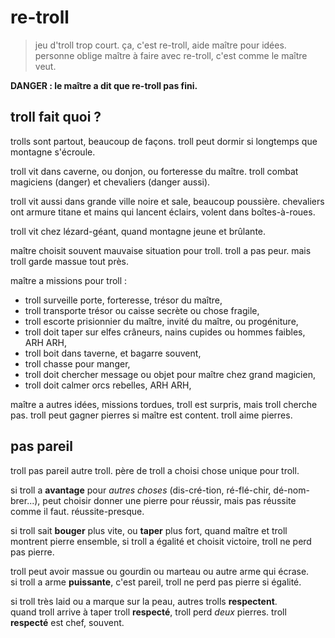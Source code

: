 # re-troll

> jeu d'troll trop court. ça, c'est re-troll, aide maître pour idées. personne oblige maître à faire avec re-troll, c'est comme le maître veut.

**DANGER : le maître a dit que re-troll pas fini.**

## troll fait quoi ?

trolls sont partout, beaucoup de façons. troll peut dormir si longtemps que montagne s'écroule.

troll vit dans caverne, ou donjon, ou forteresse du maître. troll combat magiciens (danger) et chevaliers (danger aussi).

troll vit aussi dans grande ville noire et sale, beaucoup poussière. chevaliers ont armure titane et mains qui lancent éclairs, volent dans boîtes-à-roues.

troll vit chez lézard-géant, quand montagne jeune et brûlante.

maître choisit souvent mauvaise situation pour troll. troll a pas peur. mais troll garde massue tout près.

maître a missions pour troll :

* troll surveille porte, forteresse, trésor du maître,
* troll transporte trésor ou caisse secrète ou chose fragile,
* troll escorte prisionnier du maître, invité du maître, ou progéniture,
* troll doit taper sur elfes crâneurs, nains cupides ou hommes faibles, ARH ARH,
* troll boit dans taverne, et bagarre souvent,
* troll chasse pour manger,
* troll doit chercher message ou objet pour maître chez grand magicien,
* troll doit calmer orcs rebelles, ARH ARH,

maître a autres idées, missions tordues, troll est surpris, mais troll cherche pas. troll peut gagner pierres si maître est content. troll aime pierres.

## pas pareil

troll pas pareil autre troll. père de troll a choisi chose unique pour troll.

si troll a **avantage** pour *autres choses* (dis-cré-tion, ré-flé-chir, dé-nom-brer...), peut choisir donner une pierre pour réussir, mais pas réussite comme il faut. réussite-presque.

si troll sait **bouger** plus vite, ou **taper** plus fort, quand maître et troll montrent pierre ensemble, si troll a égalité et choisit victoire, troll ne perd pas pierre.

troll peut avoir massue ou gourdin ou marteau ou autre arme qui écrase.  
si troll a arme **puissante**, c'est pareil, troll ne perd pas pierre si égalité.

si troll très laid ou a marque sur la peau, autres trolls **respectent**.  
quand troll arrive à taper troll **respecté**, troll perd *deux* pierres. troll **respecté** est chef, souvent.
